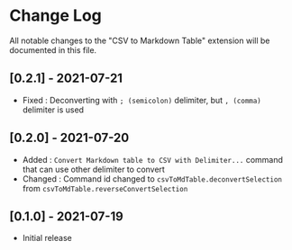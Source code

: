 # Change Log

All notable changes to the "CSV to Markdown Table" extension will be documented in this file.

## [0.2.1] - 2021-07-21

- Fixed : Deconverting with `; (semicolon)` delimiter, but `, (comma)` delimiter is used

## [0.2.0] - 2021-07-20

- Added : `Convert Markdown table to CSV with Delimiter...` command that can use other delimiter to convert
- Changed : Command id changed to `csvToMdTable.deconvertSelection` from `csvToMdTable.reverseConvertSelection`

## [0.1.0] - 2021-07-19

- Initial release

